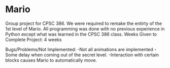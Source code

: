 # Mario

Group project for CPSC 386. We were required to remake the entirty of the 1st level of Mario.
All programming was done with no previous experience in Python except what was learned in the CPSC 386 class.
Weeks Given to Complete Project: 4 weeks 

Bugs/Problems/Not Implemented:
  -Not all animations are implemented
  -Some delay when coming out of the secret level.
  -Interaction with certain blocks causes Mario to automatically move.
